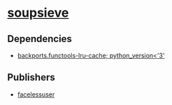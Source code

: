 # [soupsieve](https://pypi.org/project/soupsieve)

## Dependencies
- [backports.functools-lru-cache; python_version<'3'](packages/b/backports.functools-lru-cache.md)



## Publishers
- [facelessuser](https://pypi.org/user/facelessuser)

